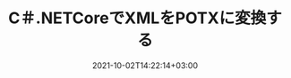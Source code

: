 ---
############################# Static ############################
layout: "autogen-gist"
date: 2021-10-02T14:22:14+03:00
draft: false
path: "ja/total/net/conversion/xml-to-potx/"
other_out_formats: "PDF Word Excel Image DOC DOCM DOCX DOT DOTM DOTX RTF TXT RTF HTML HTM MHT MHTML XLS XLSX XLSM XLSB XLT XLTX XLTM TSV CSV XLAM FODS DIF SXC PPT PPTX PPTM PPS PPSX PPSM POT POTX POTM ODT OTT OTP ODP ODS PSD PSB SVG SVGZ XPS TEX BMP PNG GIF JPEG JPG TIFF WEBP JP2 ICO DCM WMF EMZ WMZ TGA MD EPUB FODP DICOM"
ad_headline: "XMLをPOTXに変換する| 。ネット"
ad_description: ".NETアプリケーション向けの最も正確なXMLからPOTXへのドキュメント変換ソリューション。"

############################# Head ############################
head_title: "XML-to-POTX.NET-C＃.NETでXMLをPOTXに変換します"
head_description: "C＃.NETXMLからPOTXへの変換API。 XMLを.NET（C＃、VB.NET、ASP.NET、および.NET Core）アプリケーションでPDF、Word、Excel、PowerPoint、画像、およびその他の100以上のファイル形式に変換します。"

############################# Header ############################
title: "C＃.NETCoreでXMLをPOTXに変換する"
description: "C＃.NETアプリケーションでXMLをPOTXに変換するためのC＃.NETドキュメントおよび画像変換API。高度なドキュメント変換機能を使用して、変換されたドキュメントの外観をカスタマイズします。すべての一般的なWebファイル形式をWord文書、Excelワークシート、PowerPointプレゼンテーション、PDF、Photoshop、eBook、および画像との間で簡単に変換できます。プログラムで完全なドキュメントを変換するか、選択したページ番号またはページ範囲に基づいてソースドキュメントファイルの特定のページを選択し、サポートされているさまざまなドキュメント形式に簡単に変換します。"

############################# SubMenu ############################
submenu:
    enable: false

############################# Content ############################
content:
    enable: true
    block:
    - title_left: "C＃.NETでXMLをPOTXに変換する"
      content_left: |
          .NETでXMLからPOTXに変換するには、次の簡単な手順に従ってください。変換されたPOTXドキュメントをそのまま表示するか、外部ソフトウェアを使用せずにHTML、PDF、または画像としてレンダリングして表示します。

          -   XMLドキュメントを変換する**Converter**オブジェクトを作成します
          -   POTX形式の変換オプションを設定します
          -   POTXに変換するには、**Converter**クラスインスタンスの**Convert**メソッドを呼び出します
          -   **PDF**（PdfViewOptions）、**JPG**（JpgViewOptions）、**PNG**（PngViewOptions）、または**HTML**（HtmlViewOptions）ビューアのオプションを設定します
          -   変換されたPOTXをHTML、PDF、または画像として表示する**Viewer**オブジェクトを作成します
          
      title_right: "ダウンロードとインストール手順"
      content_right: |
          Wordファイル形式をさまざまな画像やドキュメントタイプに変換するには、`GroupDocs.Conversion`と`GroupDocs.Viewer`の名前空間が必要です。 これには、PDF、Microsoft Office（Word、Excel、PowerPoint、Project、Outlook）、OpenDocument、HTML、およびCAD図が含まれます。 Conholdate.Totalが提供する他の [Officeドキュメント用の.NET API](https://products.conholdate.com/total/net/)。
          
          [ダウンロード](https://downloads.conholdate.com/total/net) からそれぞれのアセンブリファイルを取得するか、[Nuget](https://www.nuget.org/packages/Conholdate.Total/) からパッケージ全体をフェッチして、ワークスペースに直接 `Conholdate.Total` を追加します。
          
      gisthash: "c93008180c287d2c0e630c3a87099946"
      gistfile: "html-to-word-docx-conversion.cs"

    - title_left: "C＃.NETでHTMLをPDFに変換する"
      content_left: |
          3つの簡単なコード行で、任意のタイプの.NET（C＃、ASP.NET、VB.NET、および.NET Core）アプリケーション内でWebHTML5ドキュメントをPDFファイルに正確に変換します。

          HTMLファイルへの変換は、HTML要素を正確に配置するための固定レイアウトや、変換されたドキュメントのズームレベルをパーセンテージで管理するなどの高度なオプションを使用してサポートされます。

          -   ソース**HTML**ファイルをロードします
          -   **PDF**形式の変換オプションを設定します
          -   **HTML**を**PDF**形式に変換します
        
      title_right: "ソースドキュメント情報の抽出"
      content_right: |
          ドキュメント情報抽出機能を使用すると、ソースドキュメントファイルに関する基本情報を取得できるだけでなく、Microsoft Projectファイルのプロジェクトの開始日と終了日、PDFドキュメントの印刷制限など、ファイル形式固有の貴重な情報の抽出もサポートされます。 Outlookデータファイルなどで囲まれたフォルダのリスト。

          Windows Azure、Mono、Xamarinなどのプラットフォームを使用しながら、Windows、Linux、macOSなどのさまざまなオペレーティングシステムで一般的なドキュメントファイル形式を変換します。
          
      gisthash: "4f311c07ae9ee691b8afb7960aa6c806"
      gistfile: "html-to-pdf-conversion.cs"

    - title_left: "JSONファイルをC＃.NETでExcelに変換する"
      content_left: |
          Conholdate.Total for .NET APIを使用すると、.NETでJSONファイルをExcelに変換するのが簡単になります。 JSONファイルをデータソースとして使用し、外部ソフトウェアを使用せずに数行のC #codeを追加することで、Excelスプレッドシートファイル形式に正確に変換します。

          -   JSONファイルを変換する**Converter**オブジェクトを作成します
          -   **SpreadsheetConvertOptions**クラスをインスタンス化します
          -   XLSXに変換するには、**Converter**クラスインスタンスの**Convert**メソッドを呼び出します
          
      title_right: "離れた場所にあるドキュメントの読み込みと変換"
      content_right: |
          Conholdate.Total for .NETの使用–開発者は、Amazon S3、Microsoft Azure Blob、FTP、ローカルディスク、ストリーム、単純なURLなどのさまざまなリモートロケーションおよびクラウドドキュメントストレージリソースからドキュメントをロードおよび変換できます。リモートに配置されたドキュメントストリームを取得するメソッドを指定し、それをコンストラクターとしてConverterクラスに渡す必要があります。
          
          Conholdate.Total for .NET APIは、Windowsフォーム、ASP.NET、WPF、WCF、または.NETFramework2.0以降に基づく任意の種類のアプリケーションにネイティブです。
          
      gisthash: "7864dd1c0c16ca647722d18664d5c84a"
      gistfile: "json-to-excel-spreadsheet-conversion.cs"

############################# About Formats ############################
about_formats:
    enable: false
############################# More Formats ############################
more_formats:
    enable: true
    auto: false
    other_out_formats: PDF Word Excel Image DOC DOCM DOCX DOT DOTM DOTX RTF TXT RTF HTML HTM MHT MHTML XLS XLSX XLSM XLSB XLT XLTX XLTM TSV CSV XLAM FODS DIF SXC PPT PPTX PPTM PPS PPSX PPSM POT POTX POTM ODT OTT OTP ODP ODS PSD PSB SVG SVGZ XPS TEX BMP PNG GIF JPEG JPG TIFF WEBP JP2 ICO DCM WMF EMZ WMZ TGA MD EPUB FODP DICOM
############################# Back to top ###############################
back_to_top:
  enable: true
---